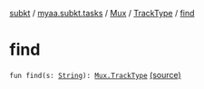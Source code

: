 [subkt](../../../index.md) / [myaa.subkt.tasks](../../index.md) / [Mux](../index.md) / [TrackType](index.md) / [find](./find.md)

# find

`fun find(s: `[`String`](https://kotlinlang.org/api/latest/jvm/stdlib/kotlin/-string/index.html)`): `[`Mux.TrackType`](index.md) [(source)](https://github.com/Myaamori/SubKt/blob/0.1.19/src/main/kotlin/myaa/subkt/tasks/muxtask.kt#L114)